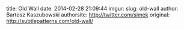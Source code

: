 title: Old Wall
date: 2014-02-28 21:09:44
imgur: 
slug: old-wall
author: Bartosz Kaszubowski
authorsite: http://twitter.com/simek
original: http://subtlepatterns.com/old-wall/
